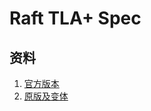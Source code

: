 # Raft TLA+ Spec

## 资料

1. [官方版本](https://github.com/ongardie/raft.tla)
2. [原版及变体](https://github.com/Vanlightly/raft-tlaplus)
